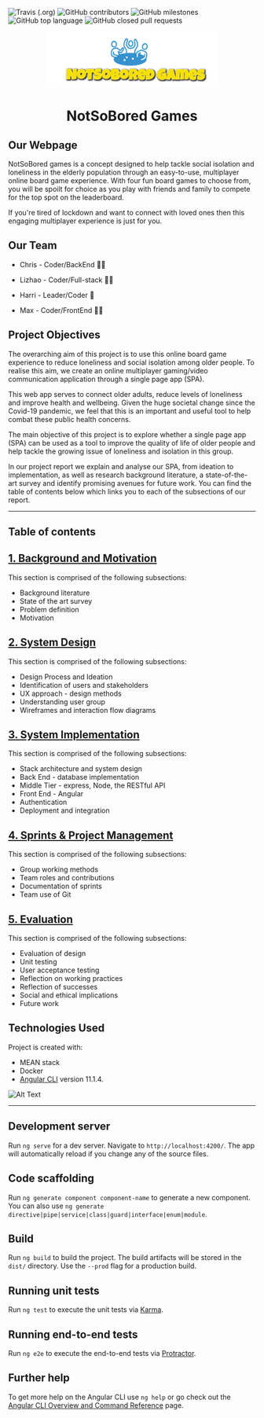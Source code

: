 
![Travis (.org)](https://img.shields.io/travis/MaxSkippGriff/single-page-app)
![GitHub contributors](https://img.shields.io/github/contributors/MaxSkippGriff/single-page-app)
![GitHub milestones](https://img.shields.io/github/milestones/open/MaxSkippGriff/single-page-app)
![GitHub top language](https://img.shields.io/github/languages/top/MaxSkippGriff/single-page-app)
![GitHub closed pull requests](https://img.shields.io/github/issues-pr-closed-raw/MaxSkippGriff/single-page-app)

<div align="center">

![alt text](https://github.com/ChrisEssery/group-project/blob/dev/Logo/notSoBoredLogo.png)

# NotSoBored Games
</div>


<div align="left">

## Our Webpage

NotSoBored games is a concept designed to help tackle social isolation and loneliness in the elderly population through an easy-to-use, multiplayer online board game experience. With four fun board games to choose from, you will be spoilt for choice as you play with friends and family to compete for the top spot on the leaderboard.

If you're tired of lockdown and want to connect with loved ones then this engaging multiplayer experience is just for you.



## Our Team

* Chris - Coder/BackEnd :technologist:

* Lizhao - Coder/Full-stack :woman_technologist:

* Harri - Leader/Coder :prince:

* Max - Coder/FrontEnd :artist:


## Project Objectives

The overarching aim of this project is to use this online board game experience to reduce loneliness and social isolation among older people. To realise this aim, we create an online multiplayer gaming/video communication application through a single page app (SPA).

This web app serves to connect older adults, reduce levels of loneliness and improve health and wellbeing. Given the huge societal change since the Covid-19 pandemic, we feel that this is an important and useful tool to help combat these public health concerns.

The main objective of this project is to explore whether a single page app (SPA) can be used as a  tool to improve the quality of life of older people and help tackle the growing issue of loneliness and isolation in this group.

In our project report we explain and analyse our SPA, from ideation to implementation, as well as research background literature, a state-of-the-art survey and identify promising avenues for future work. You can find the table of contents below which links you to each of the subsections of our report.

___

## Table of contents

## [1. Background and Motivation](Portfolio/Background.md)

This section is comprised of the following subsections:

* Background literature
* State of the art survey
* Problem definition
* Motivation


## [2. System Design](Portfolio/UX_Design.md)

This section is comprised of the following subsections:

* Design Process and Ideation
* Identification of users and stakeholders
* UX approach - design methods
* Understanding user group
* Wireframes and interaction flow diagrams


## [3. System Implementation](Portfolio/System_Implementation.md)

This section is comprised of the following subsections:

* Stack architecture and system design
* Back End - database implementation
* Middle Tier - express, Node, the RESTful API
* Front End - Angular
* Authentication
* Deployment and integration


## [4. Sprints & Project Management](Portfolio/Sprints_Project_Management.md)

This section is comprised of the following subsections:

* Group working methods
* Team roles and contributions
* Documentation of sprints
* Team use of Git


## [5. Evaluation](Portfolio/Evaluation.md)

This section is comprised of the following subsections:

* Evaluation of design
* Unit testing
* User acceptance testing
* Reflection on working practices
* Reflection of successes
* Social and ethical implications
* Future work


## Technologies Used
Project is created with:
* MEAN stack
* Docker
* [Angular CLI](https://github.com/angular/angular-cli) version 11.1.4.

![Alt Text](https://media.giphy.com/media/vFKqnCdLPNOKc/giphy.gif)</div>

___


## Development server

Run `ng serve` for a dev server. Navigate to `http://localhost:4200/`. The app will automatically reload if you change any of the source files.

## Code scaffolding

Run `ng generate component component-name` to generate a new component. You can also use `ng generate directive|pipe|service|class|guard|interface|enum|module`.

## Build

Run `ng build` to build the project. The build artifacts will be stored in the `dist/` directory. Use the `--prod` flag for a production build.

## Running unit tests

Run `ng test` to execute the unit tests via [Karma](https://karma-runner.github.io).

## Running end-to-end tests

Run `ng e2e` to execute the end-to-end tests via [Protractor](http://www.protractortest.org/).

## Further help

To get more help on the Angular CLI use `ng help` or go check out the [Angular CLI Overview and Command Reference](https://angular.io/cli) page.
